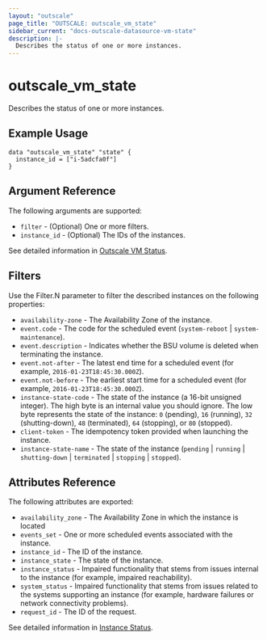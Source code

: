 ```yaml
---
layout: "outscale"
page_title: "OUTSCALE: outscale_vm_state"
sidebar_current: "docs-outscale-datasource-vm-state"
description: |-
  Describes the status of one or more instances.
---
```


# outscale_vm_state

Describes the status of one or more instances.

## Example Usage

```hcl
data "outscale_vm_state" "state" {
  instance_id = ["i-5adcfa0f"]
}
```

## Argument Reference

The following arguments are supported:

* `filter` - (Optional) One or more filters.
* `instance_id` - (Optional) The IDs of the instances.

See detailed information in [Outscale VM Status](http://docs.outscale.com/api_fcu/operations/Action_DescribeInstanceStatus_get.html#_api_fcu-action_describeinstancestatus_get).

## Filters

Use the Filter.N parameter to filter the described instances on the following properties:

* `availability-zone` - The Availability Zone of the instance.
* `event.code` - The code for the scheduled event (`system-reboot` | `system-maintenance`).
* `event.description` - Indicates whether the BSU volume is deleted when terminating the instance.
* `event.not-after` - The latest end time for a scheduled event (for example, `2016-01-23T18:45:30.000Z`).
* `event.not-before` - The earliest start time for a scheduled event (for example, `2016-01-23T18:45:30.000Z`).
* `instance-state-code` - The state of the instance (a 16-bit unsigned integer). The high byte is an internal value you should ignore. The low byte represents the state of the instance: `0` (pending), `16` (running), `32` (shutting-down), `48` (terminated), `64` (stopping), or `80` (stopped).
* `client-token` - The idempotency token provided when launching the instance.
* `instance-state-name` - The state of the instance (`pending` | `running` | `shutting-down` | `terminated` | `stopping` | `stopped`).

## Attributes Reference

The following attributes are exported:

* `availability_zone` - The Availability Zone in which the instance is located
* `events_set` - One or more scheduled events associated with the instance.
* `instance_id` - The ID of the instance.
* `instance_state` - The state of the instance.
* `instance_status` - Impaired functionality that stems from issues internal to the instance (for example, impaired reachability).
* `system_status` - Impaired functionality that stems from issues related to the systems supporting an instance (for example, hardware failures or network connectivity problems).
* `request_id` - The ID of the request.

See detailed information in [Instance Status](http://docs.outscale.com/api_fcu/definitions/InstanceStatus.html#_api_fcu-instancestatus).
